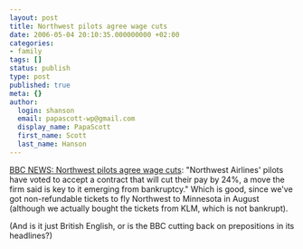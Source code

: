 ```yaml
---
layout: post
title: Northwest pilots agree wage cuts
date: 2006-05-04 20:10:35.000000000 +02:00
categories:
- family
tags: []
status: publish
type: post
published: true
meta: {}
author:
  login: shanson
  email: papascott-wp@gmail.com
  display_name: PapaScott
  first_name: Scott
  last_name: Hanson
---
```

<p><a href="http://news.bbc.co.uk/1/hi/business/4971164.stm" title="BBC NEWS | Business | Northwest pilots agree wage cuts">BBC NEWS: Northwest pilots agree wage cuts</a>: "Northwest Airlines' pilots have voted to accept a contract that will cut their pay by 24%, a move the firm said is key to it emerging from bankruptcy." Which is good, since we've got non-refundable tickets to fly Northwest to Minnesota in August (although we actually bought the tickets from KLM, which is not bankrupt).</p>
<p>(And is it just British English, or is the BBC cutting back on prepositions in its headlines?)</p>
